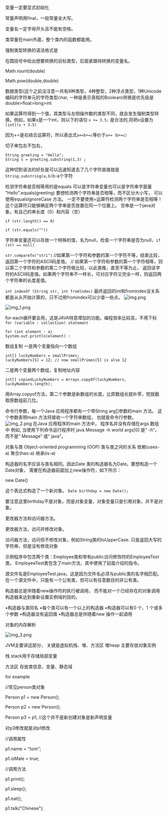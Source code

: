 变量一定要显式初始化

常量声明用final，一般常量全大写。

变量名一定字母开头且不能有空格。

类常量在main外面，整个类内的函数都能用。

强制类型转换的语法格式是

在圆括号中给出想要转换的目标类型，后面紧跟待转换的变量名。

Math.rount(double)

Math.pow(double,double)

数据类型(这个之前没注意一共有8种类型，4种整型，2种浮点类型，1种Unicode编码的字符单元的字符类型char,
一种是表示真假的Boolean)转换是优先级是double>float>long>int

如果运算符得到一个值，其类型与左侧操作数的类型不同，就会发生强制类型转换。例如，如果x是一个int，则以下的语句
`x += 3.5;`
是合法的,将把x设置为`(int)(x + 3.5)`

因为+=是右结合运算符，所以表达式`a+=b+=c`等价于`a+=（b+=c）`

切子串包左不包右，
```
String greeting = "Hello";
String s = greeting.substring(1,3) ;
```
这种切割语法的好处是可以迅速知道去了几个字符直接就是`String.substring(a,b)`b-a个字符

检测字符串是否相等用的是equals
可以是字符串变量也可以是字符串字面量
"Hello".equals(greeting)
要想检测两个字符串是否相等，而不区分大小写， 可以使用equalsIgnoreCase 方法。
一定不要使用=运算符检测两个字符串是否相等！ 这个运算符只能够确定两个字串是否放置在同一个位置上。
空串是一个java对象，有自己的串长度（0）和内容（空）
```
if (str.length() == 0)

if (str.equals(""))
```
字符串变量还可以存放一个特殊的值，名为null，检查一个字符串是否为null，`if (str == null)`

`str.compareTo("str1")`
//如果第一个字符和参数的第一个字符不等，结束比较，返回第一个字符的ASCII码差值。
// 如果第一个字符和参数的第一个字符相等，则以第二个字符和参数的第二个字符做比较，以此类推，直至不等为止，
返回该字符的ASCII码差值。如果两个字符串不一样长，可对应字符又完全一样，则返回两个字符串的长度差值。

`int indexOf (String str, int fromlndex)`
最终返回的int和fromindex没关系都是从头开始计算的，只不过用fromindex可以少查一些点。
![img.png](img.png)

![img_1.png](img_1.png)

for-each循环要会用，这是JAVA特意增加的功能。编程效率比较高，不用下标
`for (variable : collection) statement`
```
for (int element : a)
System.out.println(element) :
```

数组复制
一是两个变量指向一个数组
```
int[] luckyNumbers = smallPrimes;
luckyNumbers[S] = 12; // now smallPrimes[5] is also 12
```

二是两个变量两个数组，复制地址内容
```
int[] copiedLuckyNumbers = Arrays.copyOf(luckyNumbers, luckyNumbers.length);
```
用Array.copyof方法，第二个参数是新数组的长度。比原数组长就补零，短就截取原数组前几位。

命令行参数，每一个Java 应用程序都有一个带String arg[]参数的main 方法。
这个参数表明main 方法将接收一个字符串数组， 也就是命令行参数。
![img_2.png](img_2.png)
在Java 应用程序的main 方法中， 程序名并没有存储在args 数组中
例如, 当使用下列命令运行程序时
java Message -h world
args[0] 是“ -h”， 而不是“ Message” 或“ java”。

对象与类
Object-oriented programming (OOP)
类与类之间的关系
依赖(uses-a)
聚合(has-a)
继承(is-a)

构造器的名字应该与类名相同。因此Date 类的构造器名为Date。要想构造一个Date对象，
需要在构造器前面加上new操作符，如下所示：

new Date()

这个表达式构造了一个新对象。
`Date birthday = new Date();`

要注意这里birthday不是对象，而是对象变量，对象变量只是引用对象，并不是对象。

更改器方法和访问器方法。

更改器方法，访问并修改对象。

访问器方法，访问但不修改对象，例如String类的toUpperCase.
只是返回大写的字符串，但是没有修改对象

示例程序中包含两个类：Employee类和带有public访问修饰符的EmployeeTest类。 EmployeeTest类包含了main方法，其中使用了前面介绍的指令。

源文件名是EmployeeTest.java，这是因为文件名必须与public类的名字相匹配。在一个源文件中，只能有一个公有类，但可以有任意数目的非公有类。

构造器总是伴随着new操作符的执行被调用，
而不能对一个已经存在的对象调用构造器来达到重新设置实例域的目的。

•构造器与类同名
•每个类可以有一个以上的构造器
•构造器可以有0 个、1 个或多个参数
•构造器没有返回值
•构造器总是伴随着new 操作一起调用



对象的内存解析

![img_3.png](img_3.png)

JVM主要讲这部分，
关键是虚拟机栈、堆、方法区
堆heap 主要存放对象实例

栈  stack用于存储局部变量

方法区  存放类信息、变量、静态域

for example

//常见person类对象

Person p1 = new Person();

Person p2 = new Person();

Person p3 = p1; //这个并不是新创建对象是新声明变量

对p3修改就是对p1修改

//调用属性

p1.name = "tom";

p1.isMale = true;

//调用方法

p1.print();

p1.sleep();

p1.eat();

p1.talk("Chinese");



